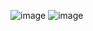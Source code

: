 ![image](https://user-images.githubusercontent.com/105295557/219951953-8ec4de98-9cc9-4cde-b285-3a57d4ecb84b.png)
![image](https://user-images.githubusercontent.com/105295557/219952018-716863b4-f2dd-4356-a60b-60ab0e0b0c60.png)
